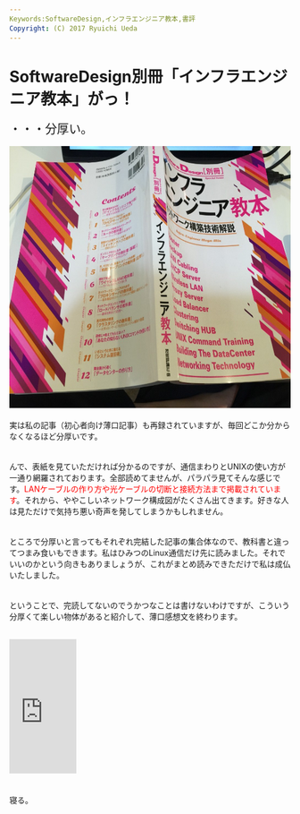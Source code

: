 ```yaml
---
Keywords:SoftwareDesign,インフラエンジニア教本,書評
Copyright: (C) 2017 Ryuichi Ueda
---
```

# SoftwareDesign別冊「インフラエンジニア教本」がっ！
<span style="font-size:16pt">・・・分厚い。</span><br />
<br />
<a href="写真-2014-12-05-22-25-18.jpg"><img src="写真-2014-12-05-22-25-18-1024x768.jpg" alt="写真 2014-12-05 22 25 18" width="625" height="468" class="aligncenter size-large wp-image-4451" /></a><br />
<br />
実は私の記事（初心者向け薄口記事）も再録されていますが、毎回どこか分からなくなるほど分厚いです。<br />
<br />
<br />
んで、表紙を見ていただければ分かるのですが、通信まわりとUNIXの使い方が一通り網羅されております。全部読めてませんが、パラパラ見てそんな感じです。<span style="color:red">LANケーブルの作り方や光ケーブルの切断と接続方法まで掲載されています</span>。それから、ややこしいネットワーク構成図がたくさん出てきます。好きな人は見ただけで気持ち悪い奇声を発してしまうかもしれません。<br />
<br />
<br />
ところで分厚いと言ってもそれぞれ完結した記事の集合体なので、教科書と違ってつまみ食いもできます。私はひみつのLinux通信だけ先に読みました。それでいいのかという向きもありましょうが、これがまとめ読みできただけで私は成仏いたしました。<br />
<br />
<br />
ということで、完読してないのでうかつなことは書けないわけですが、こういう分厚くて楽しい物体があると紹介して、薄口感想文を終わります。<br />
<br />
<iframe src="http://rcm-fe.amazon-adsystem.com/e/cm?lt1=_blank&bc1=000000&IS2=1&bg1=FFFFFF&fc1=000000&lc1=0000FF&t=ryuichiueda-22&o=9&p=8&l=as4&m=amazon&f=ifr&ref=ss_til&asins=4774170348" style="width:120px;height:240px;" scrolling="no" marginwidth="0" marginheight="0" frameborder="0"></iframe><br />
<br />
<br />
寝る。
